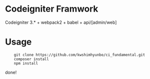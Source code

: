 # Codeigniter Framwork
Codeigniter 3.* + webpack2 + babel + api/[admin/web]

# Usage
        git clone https://github.com/kwshimhyunbo/ci_fundamental.git
        composer install
        npm install
        
done!
